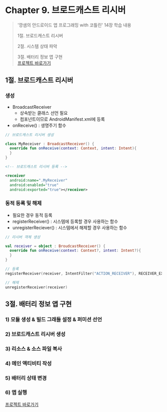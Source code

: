 # Chapter 9. 브로드캐스트 리시버

> '깡샘의 안드로이드 앱 프로그래밍 with 코틀린' 14장 학습 내용
>
> 1절. 브로드캐스트 리시버
>
> 2절. 시스템 상태 파악
> 
> 3절. 배터리 정보 앱 구현  
> [프로젝트 바로가기](https://github.com/BangYunseo/AndroidProject/tree/main/ch10)

## 1절. 브로드캐스트 리시버

### 생성

- BroadcastReceiver
  - 상속받는 클래스 선언 필요
  - 컴포넌트이므로 AndroidManifest.xml에 등록
- onReceive() : 생명주기 함수

```kt
// 브로드캐스트 리시버 생성

class MyReceiver : BroadcastReceiver() {
  override fun onReceive(context: Context, intent: Intent){
  }
}
```

```xml
<!-- 브로드캐스트 리시버 등록 -->

<receiver
  android:name=".MyReceiver"
  android:enabled="true"
  android:exported="true"></receiver>
```

### 동적 등록 및 해제

- 필요한 경우 동적 등록
- registerReceiver() : 시스템에 등록할 경우 사용하는 함수
- unregisterReciever() : 시스템에서 해제할 경우 사용하는 함수

```kt
// 리시버 객체 생성

val receiver = object : BroudcastReceiver() {
  override fun onReceive(context: Context?, intent: Intent?){
  }
}
```

```kt
// 등록
registerReceiver(receiver, IntentFilter("ACTION_RECEIVER"), RECEIVER_EXPORTED)

// 해제
unregisterReceiver(receiver)
```

## 3절. 배터리 정보 앱 구현 

### 1) 모듈 생성 & 빌드 그래들 설정 & 퍼미션 선언

### 2) 브로드캐스트 리시버 생성

### 3) 리소스 & 소스 파일 복사

### 4) 메인 액티비티 작성

### 5) 배터리 상태 변경

### 6) 앱 실행

[프로젝트 바로가기](https://github.com/BangYunseo/AndroidProject/tree/main/ch10)
